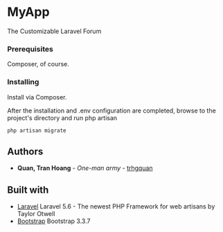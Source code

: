 # MyApp
The Customizable Laravel Forum

### Prerequisites
Composer, of course.

### Installing
Install via Composer.

After the installation and .env configuration are completed, browse to the project's directory and run php artisan
```
php artisan migrate
```  

## Authors
* **Quan, Tran Hoang** - *One-man army* - [trhgquan](https://github.com/trhgquan)

## Built with
* [Laravel](https://laravel.com) Laravel 5.6 - The newest PHP Framework for web artisans by Taylor Otwell
* [Bootstrap](https://getbootstrap.com) Bootstrap 3.3.7
